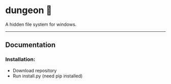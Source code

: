# dungeon 🏯

A hidden file system for windows.

---------------------------------------------------

## Documentation

### Installation:
- Download repository
- Run install.py (need pip installed)
